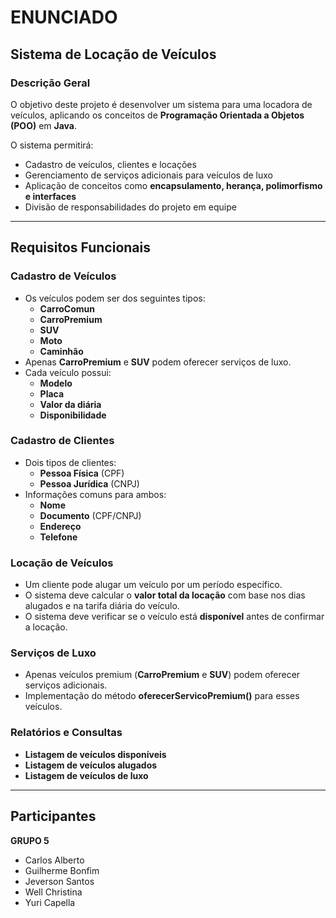 # ENUNCIADO  

## Sistema de Locação de Veículos  

### Descrição Geral  

O objetivo deste projeto é desenvolver um sistema para uma locadora de veículos, aplicando os conceitos de **Programação Orientada a Objetos (POO)** em **Java**.  

O sistema permitirá:  
- Cadastro de veículos, clientes e locações  
- Gerenciamento de serviços adicionais para veículos de luxo  
- Aplicação de conceitos como **encapsulamento, herança, polimorfismo e interfaces**  
- Divisão de responsabilidades do projeto em equipe  

---

## Requisitos Funcionais  

### Cadastro de Veículos  
- Os veículos podem ser dos seguintes tipos:  
  - **CarroComun**  
  - **CarroPremium**  
  - **SUV**  
  - **Moto**  
  - **Caminhão**  
- Apenas **CarroPremium** e **SUV** podem oferecer serviços de luxo.  
- Cada veículo possui:  
  - **Modelo**  
  - **Placa**  
  - **Valor da diária**  
  - **Disponibilidade**  

### Cadastro de Clientes  
- Dois tipos de clientes:  
  - **Pessoa Física** (CPF)  
  - **Pessoa Jurídica** (CNPJ)  
- Informações comuns para ambos:  
  - **Nome**  
  - **Documento** (CPF/CNPJ)  
  - **Endereço**  
  - **Telefone**  

### Locação de Veículos  
- Um cliente pode alugar um veículo por um período específico.  
- O sistema deve calcular o **valor total da locação** com base nos dias alugados e na tarifa diária do veículo.  
- O sistema deve verificar se o veículo está **disponível** antes de confirmar a locação.  

### Serviços de Luxo  
- Apenas veículos premium (**CarroPremium** e **SUV**) podem oferecer serviços adicionais.  
- Implementação do método **oferecerServicoPremium()** para esses veículos.  

### Relatórios e Consultas  
- **Listagem de veículos disponíveis**  
- **Listagem de veículos alugados**  
- **Listagem de veículos de luxo**  

---

## Participantes  

**GRUPO 5**  
- Carlos Alberto  
- Guilherme Bonfim  
- Jeverson Santos  
- Well Christina  
- Yuri Capella  
